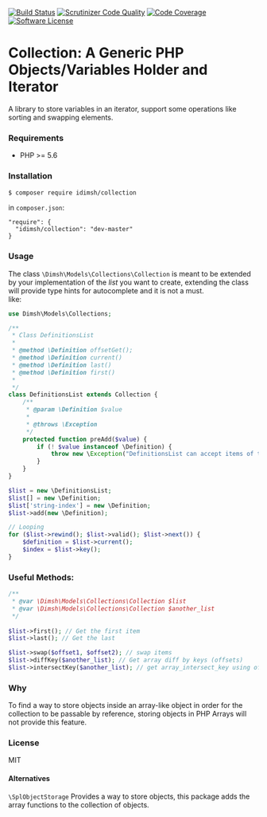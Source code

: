 [![Build Status](https://travis-ci.org/idimsh/collection.svg?branch=master)](https://travis-ci.org/idimsh/collection)
[![Scrutinizer Code Quality](https://scrutinizer-ci.com/g/idimsh/collection/badges/quality-score.png?b=master)](https://scrutinizer-ci.com/g/idimsh/collection/?branch=master)
[![Code Coverage](https://scrutinizer-ci.com/g/idimsh/collection/badges/coverage.png?b=master)](https://scrutinizer-ci.com/g/idimsh/collection/?branch=master)
[![Software License](https://img.shields.io/badge/license-MIT-brightgreen.svg?style=flat-square)](LICENSE)  

# Collection: A Generic PHP Objects/Variables Holder and Iterator
A library to store variables in an iterator, support some operations like sorting and swapping elements. 

### Requirements
* PHP >= 5.6


### Installation

```bash
$ composer require idimsh/collection
```
in `composer.json`:
```
"require": {
  "idimsh/collection": "dev-master"
}
```

### Usage
The class `\Dimsh\Models\Collections\Collection` is meant to be extended by your 
implementation of the _list_ you want to create, extending the class will
 provide type hints for autocomplete and it is not a must.  
 like:
```PHP
use Dimsh\Models\Collections;

/**
 * Class DefinitionsList
 *
 * @method \Definition offsetGet();
 * @method \Definition current()
 * @method \Definition last()
 * @method \Definition first()
 *
 */
class DefinitionsList extends Collection {
    /**
     * @param \Definition $value
     *
     * @throws \Exception
     */
    protected function preAdd($value) {
        if (! $value instanceof \Definition) {
            throw new \Exception("DefinitionsList can accept items of type Definition only");
        }
    }
}

$list = new \DefinitionsList;
$list[] = new \Definition;
$list['string-index'] = new \Definition;
$list->add(new \Definition);

// Looping
for ($list->rewind(); $list->valid(); $list->next()) {
    $definition = $list->current();
    $index = $list->key();
}
```


### Useful Methods:
```PHP
/**
 * @var \Dimsh\Models\Collections\Collection $list
 * @var \Dimsh\Models\Collections\Collection $another_list
 */
 
$list->first(); // Get the first item
$list->last(); // Get the last

$list->swap($offset1, $offset2); // swap items
$list->diffKey($another_list); // Get array diff by keys (offsets)
$list->intersectKey($another_list); // get array_intersect_key using offsets.
```

### Why
To find a way to store objects inside an array-like object in 
order for the collection to be passable by reference, storing objects in PHP 
Arrays will not provide this feature.  

### License
MIT

 
#### Alternatives
`\SplObjectStorage` Provides a way to store objects, this package adds the 
array functions to the collection of objects. 
